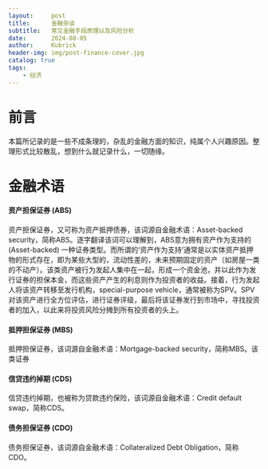 ```yaml
---
layout:     post
title:      金融杂谈
subtitle:   常见金融手段原理以及风险分析
date:       2024-08-05
author:     Kubrick
header-img: img/post-finance-cover.jpg
catalog: true
tags:
    - 经济
---
```


# 前言
本篇所记录的是一些不成条理的，杂乱的金融方面的知识，纯属个人兴趣原因。整理形式比较散乱，想到什么就记录什么，一切随缘。

# 金融术语

#### 资产担保证券 (ABS)
  
  资产担保证券，又可称为资产抵押债券，该词源自金融术语：Asset-backed security，简称ABS。逐字翻译该词可以理解到，ABS意为拥有资产作为支持的 (Asset-backed) 一种证券类型。而所谓的‘资产作为支持’通常是以实体资产抵押物的形式存在，即为某些大型的，流动性差的，未来预期固定的资产（如房屋一类的不动产）。该类资产被行为发起人集中在一起，形成一个资金池，并以此作为发行证券的担保本金，而这些资产产生的利息则作为投资者的收益。接着，行为发起人将该资产转移至发行机构，special-purpose vehicle，通常被称为SPV。SPV对该资产进行全方位评估，进行证券评级，最后将该证券发行到市场中，寻找投资者的加入，以此来将投资风险分摊到所有投资者的头上。


#### 抵押担保证券 (MBS)
  
  抵押担保证券，该词源自金融术语：Mortgage-backed security，简称MBS。该类证券


#### 信贷违约掉期 (CDS)
  
  信贷违约掉期，也被称为贷款违约保险，该词源自金融术语：Credit default swap，简称CDS。

#### 债务担保证券 (CDO)

  债务担保证券，该词源自金融术语：Collateralized Debt Obligation，简称CDO。